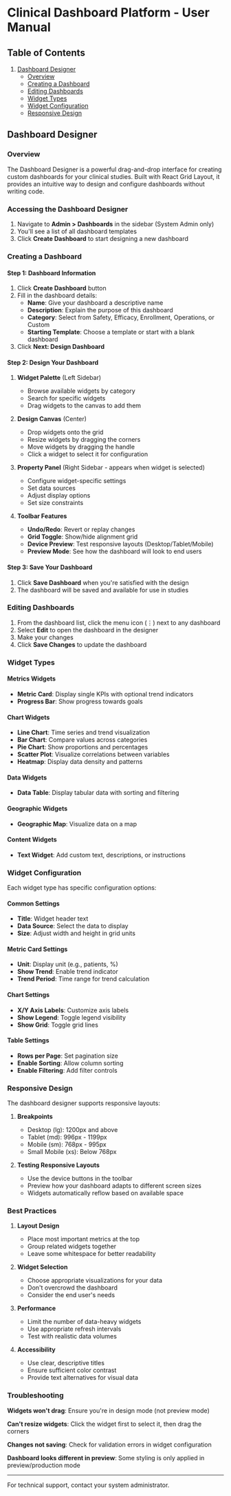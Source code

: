 # Clinical Dashboard Platform - User Manual

## Table of Contents

1. [Dashboard Designer](#dashboard-designer)
   - [Overview](#overview)
   - [Creating a Dashboard](#creating-a-dashboard)
   - [Editing Dashboards](#editing-dashboards)
   - [Widget Types](#widget-types)
   - [Widget Configuration](#widget-configuration)
   - [Responsive Design](#responsive-design)

## Dashboard Designer

### Overview

The Dashboard Designer is a powerful drag-and-drop interface for creating custom dashboards for your clinical studies. Built with React Grid Layout, it provides an intuitive way to design and configure dashboards without writing code.

### Accessing the Dashboard Designer

1. Navigate to **Admin > Dashboards** in the sidebar (System Admin only)
2. You'll see a list of all dashboard templates
3. Click **Create Dashboard** to start designing a new dashboard

### Creating a Dashboard

#### Step 1: Dashboard Information
1. Click **Create Dashboard** button
2. Fill in the dashboard details:
   - **Name**: Give your dashboard a descriptive name
   - **Description**: Explain the purpose of this dashboard
   - **Category**: Select from Safety, Efficacy, Enrollment, Operations, or Custom
   - **Starting Template**: Choose a template or start with a blank dashboard
3. Click **Next: Design Dashboard**

#### Step 2: Design Your Dashboard
1. **Widget Palette** (Left Sidebar)
   - Browse available widgets by category
   - Search for specific widgets
   - Drag widgets to the canvas to add them

2. **Design Canvas** (Center)
   - Drop widgets onto the grid
   - Resize widgets by dragging the corners
   - Move widgets by dragging the handle
   - Click a widget to select it for configuration

3. **Property Panel** (Right Sidebar - appears when widget is selected)
   - Configure widget-specific settings
   - Set data sources
   - Adjust display options
   - Set size constraints

4. **Toolbar Features**
   - **Undo/Redo**: Revert or replay changes
   - **Grid Toggle**: Show/hide alignment grid
   - **Device Preview**: Test responsive layouts (Desktop/Tablet/Mobile)
   - **Preview Mode**: See how the dashboard will look to end users

#### Step 3: Save Your Dashboard
1. Click **Save Dashboard** when you're satisfied with the design
2. The dashboard will be saved and available for use in studies

### Editing Dashboards

1. From the dashboard list, click the menu icon (⋮) next to any dashboard
2. Select **Edit** to open the dashboard in the designer
3. Make your changes
4. Click **Save Changes** to update the dashboard

### Widget Types

#### Metrics Widgets
- **Metric Card**: Display single KPIs with optional trend indicators
- **Progress Bar**: Show progress towards goals

#### Chart Widgets
- **Line Chart**: Time series and trend visualization
- **Bar Chart**: Compare values across categories
- **Pie Chart**: Show proportions and percentages
- **Scatter Plot**: Visualize correlations between variables
- **Heatmap**: Display data density and patterns

#### Data Widgets
- **Data Table**: Display tabular data with sorting and filtering

#### Geographic Widgets
- **Geographic Map**: Visualize data on a map

#### Content Widgets
- **Text Widget**: Add custom text, descriptions, or instructions

### Widget Configuration

Each widget type has specific configuration options:

#### Common Settings
- **Title**: Widget header text
- **Data Source**: Select the data to display
- **Size**: Adjust width and height in grid units

#### Metric Card Settings
- **Unit**: Display unit (e.g., patients, %)
- **Show Trend**: Enable trend indicator
- **Trend Period**: Time range for trend calculation

#### Chart Settings
- **X/Y Axis Labels**: Customize axis labels
- **Show Legend**: Toggle legend visibility
- **Show Grid**: Toggle grid lines

#### Table Settings
- **Rows per Page**: Set pagination size
- **Enable Sorting**: Allow column sorting
- **Enable Filtering**: Add filter controls

### Responsive Design

The dashboard designer supports responsive layouts:

1. **Breakpoints**
   - Desktop (lg): 1200px and above
   - Tablet (md): 996px - 1199px
   - Mobile (sm): 768px - 995px
   - Small Mobile (xs): Below 768px

2. **Testing Responsive Layouts**
   - Use the device buttons in the toolbar
   - Preview how your dashboard adapts to different screen sizes
   - Widgets automatically reflow based on available space

### Best Practices

1. **Layout Design**
   - Place most important metrics at the top
   - Group related widgets together
   - Leave some whitespace for better readability

2. **Widget Selection**
   - Choose appropriate visualizations for your data
   - Don't overcrowd the dashboard
   - Consider the end user's needs

3. **Performance**
   - Limit the number of data-heavy widgets
   - Use appropriate refresh intervals
   - Test with realistic data volumes

4. **Accessibility**
   - Use clear, descriptive titles
   - Ensure sufficient color contrast
   - Provide text alternatives for visual data

### Troubleshooting

**Widgets won't drag**: Ensure you're in design mode (not preview mode)

**Can't resize widgets**: Click the widget first to select it, then drag the corners

**Changes not saving**: Check for validation errors in widget configuration

**Dashboard looks different in preview**: Some styling is only applied in preview/production mode

---

For technical support, contact your system administrator.